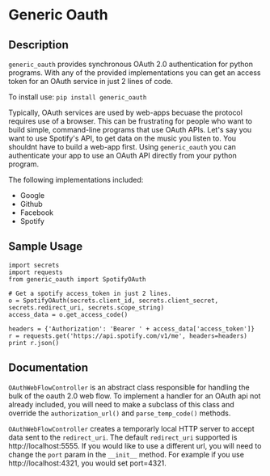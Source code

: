 # Generic Oauth

## Description

`generic_oauth` provides synchronous OAuth 2.0 authentication for python programs.  With any of the provided implementations you can get an access token for an OAuth service in just 2 lines of code.

To install use: `pip install generic_oauth`

Typically, OAuth services are used by web-apps becuase the protocol requires use of a browser. This can be frustrating for people who want to build simple, command-line programs that use OAuth APIs. Let's say you want to use Spotify's API, to get data on the music you listen to. You shouldnt have to build a web-app first. Using `generic_oauth` you can authenticate your app to use an OAuth API directly from your python program. 

The following implementations included: 

- Google
- Github
- Facebook
- Spotify

## Sample Usage

```
import secrets
import requests
from generic_oauth import SpotifyOAuth

# Get a spotify access_token in just 2 lines. 
o = SpotifyOAuth(secrets.client_id, secrets.client_secret, secrets.redirect_uri, secrets.scope_string)
access_data = o.get_access_code()

headers = {'Authorization': 'Bearer ' + access_data['access_token']}
r = requests.get('https://api.spotify.com/v1/me', headers=headers)
print r.json()

```

## Documentation

`OAuthWebFlowController` is an abstract class responsible for handling the bulk of the oauth 2.0 web flow. To implement a handler for an OAuth api not already included, you will need to make a subclass of this class and override the `authorization_url()` and `parse_temp_code()` methods.

`OAuthWebFlowController` creates a temporarly local HTTP server to accept data sent to the `redirect_uri`. The default `redirect_uri` supported is http://localhost:5555. If you would like to use a different url, you will need to change the `port` param in the `__init__` method. For example if you use http://localhost:4321, you would set port=4321. 











